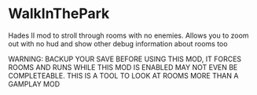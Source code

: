 # WalkInThePark

Hades II mod to stroll through rooms with no enemies. Allows you to zoom out with no hud and show other debug information about rooms too

WARNING: BACKUP YOUR SAVE BEFORE USING THIS MOD, IT FORCES ROOMS AND RUNS WHILE THIS MOD IS ENABLED MAY NOT EVEN BE COMPLETEABLE.  THIS IS A TOOL TO LOOK AT ROOMS MORE THAN A GAMPLAY MOD